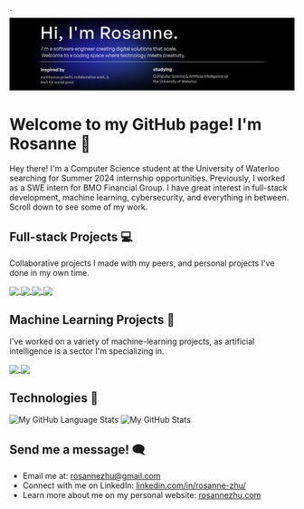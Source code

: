 `[![website](display.svg "website")](https://rosannezhu.com)
# Welcome to my GitHub page! I'm Rosanne 👋
Hey there! I'm a Computer Science student at the University of Waterloo searching for Summer 2024 internship opportunities. Previously, I worked as a SWE intern for BMO Financial Group.
I have great interest in full-stack development, machine learning, cybersecurity, and everything in between. Scroll down to see some of my work.

## Full-stack Projects 💻

Collaborative projects I made with my peers, and personal projects I've done in my own time.</summary>
  <br/>
  <p>
    <a href="https://github.com/roskzhu/Empa">
      <img align="center" src="https://github-readme-stats.vercel.app/api/pin/?username=roskzhu&repo=Empa&theme=github_dark"/>
    </a>
    <a href="https://github.com/roskzhu/CareCompanion">
      <img align="center" src="https://github-readme-stats.vercel.app/api/pin/?username=roskzhu&repo=CareCompanion&theme=github_dark"/>
    </a>    
    <a href="https://github.com/roskzhu/Toronto-Shelter-Metrics-Map">
      <img align="center" src="https://github-readme-stats.vercel.app/api/pin/?username=roskzhu&repo=Toronto-Shelter-Metrics-Map&theme=github_dark"/>
    </a>
    <a href="https://github.com/roskzhu/CollaboraCart">
      <img align="center" src="https://github-readme-stats.vercel.app/api/pin/?username=roskzhu&repo=CollaboraCart&theme=github_dark"/>
    </a>
  </p>
</details>

## Machine Learning Projects 🧠

I've worked on a variety of machine-learning projects, as artificial intelligence is a sector I'm specializing in. </summary>
  <br/>
  <p>
    <a href="https://github.com/roskzhu/AutonomyBootcamp">
      <img align="center" src="https://github-readme-stats-git-masterrstaa-rickstaa.vercel.app/api/pin/?username=roskzhu&repo=AutonomyBootcamp&theme=github_dark&show_owner=true"/>
    </a>
      <a href="https://github.com/roskzhu/IntactChallenge">
      <img align="center" src="https://github-readme-stats-git-masterrstaa-rickstaa.vercel.app/api/pin/?username=roskzhu&repo=IntactChallenge&theme=github_dark&show_owner=true"/>
    </a>
  </p>
</details>

## Technologies 🔧
![My GitHub Language Stats](https://github-readme-stats-git-masterrstaa-rickstaa.vercel.app/api/top-langs/?username=roskzhu&langs_count=8&tex&title_color=ffffff&text_color=c9cacc&icon_color=2bbc8a&bg_color=1d1f21&layout=compact)
![My GitHub Stats](https://github-readme-stats.vercel.app/api/?username=roskzhu&count_private=true&theme=github_dark&showicons=true)

## Send me a message! 🗨️
* Email me at: rosannezhu@gmail.com
* Connect with me on LinkedIn: [linkedin.com/in/rosanne-zhu/](https://www.linkedin.com/in/rosanne-zhu/)
* Learn more about me on my personal website: [rosannezhu.com](https://rosannezhu.com/)
